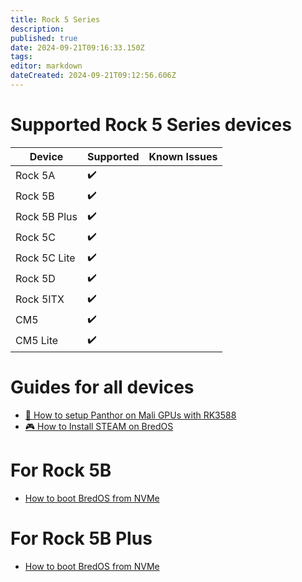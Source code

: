 ```yaml
---
title: Rock 5 Series
description: 
published: true
date: 2024-09-21T09:16:33.150Z
tags: 
editor: markdown
dateCreated: 2024-09-21T09:12:56.606Z
---
```


# Supported Rock 5 Series devices
| Device         | Supported | Known Issues |
|----------------|-----------|--------------|
| Rock 5A        | ✔️        |              |
| Rock 5B        | ✔️        |              |
| Rock 5B Plus   | ✔️        |              |
| Rock 5C        | ✔️        |              |
| Rock 5C Lite   | ✔️        |              |
| Rock 5D        | ✔️        |              |
| Rock 5ITX      | ✔️        |              |
| CM5            | ✔️        |              |
| CM5 Lite       | ✔️        |              |

# Guides for all devices

-   [🐾 How to setup Panthor on Mali GPUs with RK3588](/en/how-to/how-to-setup-panthor)
-   [🎮  How to Install STEAM on BredOS](/en/how-to/how-to-install-steam)

# For Rock 5B

-   [How to boot BredOS from NVMe](/en/rock-5/how-to-boot-from-nvme)

# For Rock 5B Plus

-   [How to boot BredOS from NVMe](/en/rock-5/how-to-boot-from-nvme)